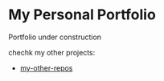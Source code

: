 # My Personal Portfolio

Portfolio under construction

chechk my other projects:

- [my-other-repos](https://github.com/Ranjithbabu0912?tab=repositories)
